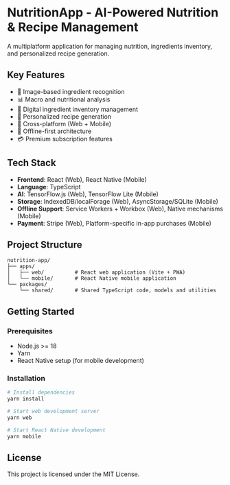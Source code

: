 # NutritionApp - AI-Powered Nutrition & Recipe Management

A multiplatform application for managing nutrition, ingredients inventory, and personalized recipe generation.

## Key Features

- 📸 Image-based ingredient recognition
- 📊 Macro and nutritional analysis
- 🍎 Digital ingredient inventory management
- 🍳 Personalized recipe generation
- 📱 Cross-platform (Web + Mobile)
- 🔄 Offline-first architecture
- 💳 Premium subscription features

## Tech Stack

- **Frontend**: React (Web), React Native (Mobile)
- **Language**: TypeScript
- **AI**: TensorFlow.js (Web), TensorFlow Lite (Mobile)
- **Storage**: IndexedDB/localForage (Web), AsyncStorage/SQLite (Mobile)
- **Offline Support**: Service Workers + Workbox (Web), Native mechanisms (Mobile)
- **Payment**: Stripe (Web), Platform-specific in-app purchases (Mobile)

## Project Structure

```
nutrition-app/
├── apps/
│   ├── web/          # React web application (Vite + PWA)
│   └── mobile/       # React Native mobile application
└── packages/
    └── shared/       # Shared TypeScript code, models and utilities
```

## Getting Started

### Prerequisites

- Node.js >= 18
- Yarn
- React Native setup (for mobile development)

### Installation

```bash
# Install dependencies
yarn install

# Start web development server
yarn web

# Start React Native development
yarn mobile
```

## License

This project is licensed under the MIT License.
